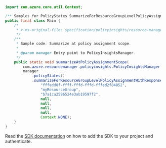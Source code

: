 ```java
import com.azure.core.util.Context;

/** Samples for PolicyStates SummarizeForResourceGroupLevelPolicyAssignment. */
public final class Main {
    /*
     * x-ms-original-file: specification/policyinsights/resource-manager/Microsoft.PolicyInsights/stable/2019-10-01/examples/PolicyStates_SummarizeResourceGroupLevelPolicyAssignmentScope.json
     */
    /**
     * Sample code: Summarize at policy assignment scope.
     *
     * @param manager Entry point to PolicyInsightsManager.
     */
    public static void summarizeAtPolicyAssignmentScope(
        com.azure.resourcemanager.policyinsights.PolicyInsightsManager manager) {
        manager
            .policyStates()
            .summarizeForResourceGroupLevelPolicyAssignmentWithResponse(
                "fffedd8f-ffff-fffd-fffd-fffed2f84852",
                "myResourceGroup",
                "b7a1ca2596524e3ab19597f2",
                null,
                null,
                null,
                null,
                Context.NONE);
    }
}
```

Read the [SDK documentation](https://github.com/Azure/azure-sdk-for-java/blob/azure-resourcemanager-policyinsights_1.0.0-beta.2/sdk/policyinsights/azure-resourcemanager-policyinsights/README.md) on how to add the SDK to your project and authenticate.
